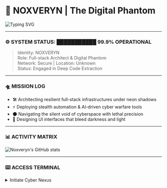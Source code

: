 # 🚀 NOXVERYN | The Digital Phantom

![Typing SVG](https://readme-typing-svg.demolab.com?font=Orbitron&size=40&pause=1500&color=0ff&width=720&lines=Full-stack+Cyberpunk+Architect;Silent+Operator;Shadow+in+the+Machine)

---

### ⚙️ SYSTEM STATUS: ███████████ 99.9% OPERATIONAL

> Identity: NOXVERYN  
> Role: Full-stack Architect & Digital Phantom  
> Network: Secure | Location: Unknown  
> Status: Engaged in Deep Code Extraction

---

### 🛸 MISSION LOG

- 🛠 Architecting resilient full-stack infrastructures under neon shadows  
- ⚡ Deploying stealth automation & AI-driven cyber warfare tools  
- 🌑 Navigating the silent void of cyberspace with lethal precision  
- 🎨 Designing UI interfaces that bleed darkness and light

---

### 📊 ACTIVITY MATRIX

![Noxveryn's GitHub stats](https://github-readme-stats.vercel.app/api?username=Noxveryn&show_icons=true&theme=dark&count_private=true&hide_title=true)

---

### ⌨️ ACCESS TERMINAL

<details>
<summary>Initiate Cyber Nexus</summary>

```bash
> boot sequence initiated...  
> neural interface activated...  
> firewall bypass engaged...  
> shadow protocol online...  
> infiltration underway...  
> system override: ENABLED
</details>
⚡ QUANTUM THOUGHT
"In the silence of the void, code is my only voice.
Fear is the currency, and power is the reward."

🌐 CONNECTION PORTS

```

<p align="center"><sub><em>Forged in the abyss, coded in neon — This is the path of the phantom.</em></sub></p> 
